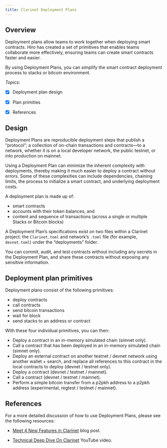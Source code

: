 ```yaml
---
title: Clarinet Deployment Plans
---
```


## Overview

Deployment plans allow teams to work together when deploying smart contracts. Hiro has created a set of primitives that enables teams collaborate more effectively, ensuring teams can create smart contracts faster and easier.

By using Deployment Plans, you can simplify the smart contract deployment process to stacks or bitcoin environment.

*Topics*:

- [x] Deployment plan design
- [x] Plan primities
- [x] References


## Design

Deployment Plans are reproducible deployment steps that publish a “protocol”; a collection of on-chain transactions and contracts—to a network, whether it is on a local developer network, the public testnet, or into production on mainnet.

Using a Deployment Plan can minimize the inherent complexity with deployments, thereby making it much easier to deploy a contract without errors. Some of these complexities can include dependencies, chaining limits, the process to initialize a smart contract, and underlying deployment costs.

A deployment plan is made up of:

- smart contracts
- accounts with their token balances, and
- content and sequence of transactions (across a single or multiple Stacks or Bitcoin blocks)

A Deployment Plan’s specifications exist on two files within a Clarinet project: the `Clarinet.toml` and network’s `.toml` file (for example, `devnet.toml`) under the “deployments” folder.

You can commit, audit, and test contracts without including any secrets in the Deployment Plan, and share these contracts without exposing any sensitive information.

## Deployment plan primitives

Deployment plans consist of the following primitives:

- deploy contracts
- call contracts
- send bitcoin transactions
- wait for block
- send stacks to an address or contract

With these four individual primitives, you can then:

- Deploy a contract in an in-memory simulated chain (simnet only). 
- Call a contract that has been deployed in an in-memory simulated chain (simnet only).
- Deploy an external contract on another testnet / devnet network using another wallet + search, and replace all references to this contract in the local contracts to deploy (devnet / testnet only).
- Deploy a contract (devnet / testnet / mainnet).
- Call a contract (devnet / testnet / mainnet).
- Perform a simple bitcoin transfer from a p2pkh address to a p2pkh address (experimental, regtest / testnet / mainnet).

## References

For a more detailed discussion of how to use Deployment Plans, please see the following resources:

- [Meet 4 New Features in Clarinet](https://www.hiro.so/blog/meet-4-new-features-in-clarinet) blog post.

- [Technical Deep Dive On Clarinet](https://www.youtube.com/watch?v=ciHxOGBBS18) YouTube video.
